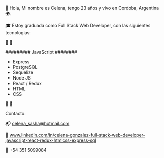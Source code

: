 👋 Hola, Mi nombre es Celena, tengo 23 años y vivo en Cordoba, Argentina 🌍.

🎓 Estoy graduada como Full Stack Web Developer, con las siguientes tecnologias: 

 🔨 🔧
 
######### JavaScript ########
- Express
- PostgreSQL
- Sequelize
- Node JS
- React / Redux
- HTML
- CSS



🔨 🔧

Contacto:

📬 celena_sasha@hotmail.com

💼 www.linkedin.com/in/celena-gonzalez-full-stack-web-developer-javascript-react-redux-htmlcss-express-sql

📱  +54 351 5099084





